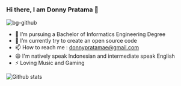 ### Hi there, I am Donny Pratama 👋
![bg-github](https://user-images.githubusercontent.com/64658351/173403870-b693fa7d-4d56-4ce1-8f35-2cd491c235cf.png)

- 💼 I’m pursuing a Bachelor of Informatics Engineering Degree
- 🌱 I’m currently try to create an open source code
- 📫 How to reach me : donnypratamae@gmail.com
- 😄 I'm natively speak Indonesian and intermediate speak English
- ⚡ Loving Music and Gaming

![Github stats](https://github-readme-stats.vercel.app/api?username=donnypratamae&theme=tokyonight&show_icons=true&count_private=true)
